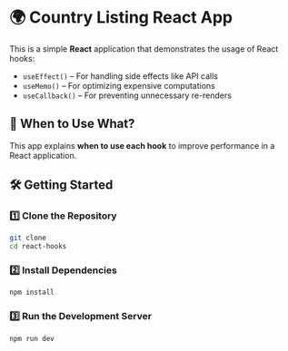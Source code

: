 # 🌍 Country Listing React App  

This is a simple **React** application that demonstrates the usage of React hooks:  
- `useEffect()` – For handling side effects like API calls  
- `useMemo()` – For optimizing expensive computations  
- `useCallback()` – For preventing unnecessary re-renders  

## 🚀 When to Use What?  
This app explains **when to use each hook** to improve performance in a React application.  

## 🛠️ Getting Started  

### 1️⃣ Clone the Repository  
```sh
git clone 
cd react-hooks

```

### 2️⃣ Install Dependencies
``` sh
npm install

```
### 3️⃣ Run the Development Server
``` sh
npm run dev

```





